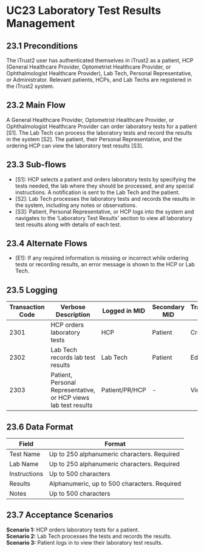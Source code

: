 # UC23 Laboratory Test Results Management

## 23.1 Preconditions
The iTrust2 user has authenticated themselves in iTrust2 as a patient, HCP (General Healthcare Provider, Optometrist Healthcare Provider, or Ophthalmologist Healthcare Provider), Lab Tech, Personal Representative, or Administrator. Relevant patients, HCPs, and Lab Techs are registered in the iTrust2 system.

## 23.2 Main Flow
A General Healthcare Provider, Optometrist Healthcare Provider, or Ophthalmologist Healthcare Provider can order laboratory tests for a patient [S1]. The Lab Tech can process the laboratory tests and record the results in the system [S2]. The patient, their Personal Representative, and the ordering HCP can view the laboratory test results [S3]. 

## 23.3 Sub-flows
* [S1]: HCP selects a patient and orders laboratory tests by specifying the tests needed, the lab where they should be processed, and any special instructions. A notification is sent to the Lab Tech and the patient.
* [S2]: Lab Tech processes the laboratory tests and records the results in the system, including any notes or observations.
* [S3]: Patient, Personal Representative, or HCP logs into the system and navigates to the ‘Laboratory Test Results’ section to view all laboratory test results along with details of each test.

## 23.4 Alternate Flows
* [E1]: If any required information is missing or incorrect while ordering tests or recording results, an error message is shown to the HCP or Lab Tech.

## 23.5 Logging

| Transaction Code | Verbose Description | Logged in MID | Secondary MID | Transaction Type | Patient Viewable |
|------------------|---------------------|---------------|---------------|-------------------|------------------|
| 2301 | HCP orders laboratory tests | HCP | Patient | Create | Yes |
| 2302 | Lab Tech records lab test results | Lab Tech | Patient | Edit | Yes |
| 2303 | Patient, Personal Representative, or HCP views lab test results | Patient/PR/HCP | - | View | Yes |


## 23.6 Data Format

| Field | Format |
|--------|--------|
| Test Name | Up to 250 alphanumeric characters. Required |
| Lab Name | Up to 250 alphanumeric characters. Required |
| Instructions | Up to 500 characters |
| Results | Alphanumeric, up to 500 characters. Required |
| Notes | Up to 500 characters |

## 23.7 Acceptance Scenarios
**Scenario 1:** HCP orders laboratory tests for a patient.  
**Scenario 2:** Lab Tech processes the tests and records the results.  
**Scenario 3:** Patient logs in to view their laboratory test results.  

